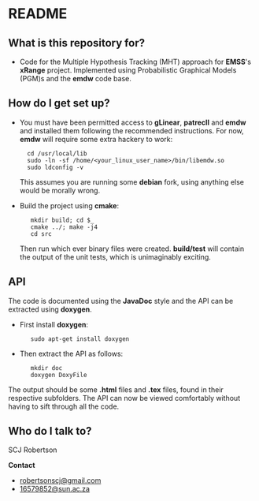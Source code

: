 # README #

## What is this repository for? ##

* Code for the Multiple Hypothesis Tracking (MHT) approach for **EMSS**'s **xRange** project. Implemented using Probabilistic Graphical Models (PGM)s and the **emdw** code base.

## How do I get set up? ##

* You must have been permitted access to **gLinear**, **patrecII** and **emdw** and installed them following the recommended instructions. For now, **emdw** will require some extra hackery to work:

        cd /usr/local/lib
        sudo -ln -sf /home/<your_linux_user_name>/bin/libemdw.so
        sudo ldconfig -v
    
    This assumes you are running some **debian** fork, using anything else would be morally wrong.
    
* Build the project using **cmake**:

         mkdir build; cd $_
         cmake ../; make -j4
         cd src

   Then run which ever binary files were created. **build/test** will contain the output of the unit tests, which is unimaginably exciting. 
   
## API ##
The code is documented using the **JavaDoc** style and the API can be extracted using **doxygen**. 

* First install **doxygen**:

         sudo apt-get install doxygen

* Then extract the API as follows:

         mkdir doc
         doxygen DoxyFile

The output should be some **.html** files and **.tex** files, found in their respective subfolders. The API can now be viewed comfortably without having to sift through all the code.

## Who do I talk to? ##

SCJ Robertson

**Contact**
* robertsonscj@gmail.com
* 16579852@sun.ac.za
